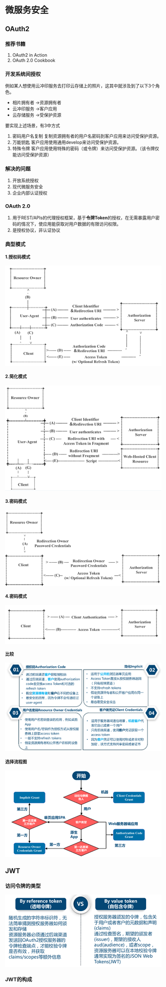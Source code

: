 # 微服务安全
## OAuth2
### 推荐书籍
1. OAuth2 in Action
2. OAuth 2.0 Cookbook

### 开发系统间授权
例如某人想使用云冲印服务去打印云存储上的照片，这其中就涉及到了以下3个角色。

* 相片拥有者  ->资源拥有者
* 云冲印服务  ->客户应用
* 云存储服务  ->受保护资源

要实现上述场景，有3中方式
1. 密码用户名复制
    复制资源拥有者的用户名密码到客户应用来访问受保护资源。
2. 万能钥匙
    客户应用使用通用develop来访问受保护资源。
3. 特殊令牌
    客户应用使用特殊的密码（或令牌）来访问受保护资源。（该令牌仅能访问受保护资源）

### 解决的问题

1. 开放系统授权 
2. 现代微服务安全 
3. 企业内部认证授权

### OAuth 2.0
1. 用于REST/APIs的代理授权框架，基于**令牌Token**的授权，在无需暴露用户密码的情况下，使应用能获取对用户数据的有限访问权限。
2. 是授权协议，非认证协议

### 典型模式
#### 1.授权码模式
![title](https://raw.githubusercontent.com/pallcard/noteImg/master/noteImg/2020/03/08/Popo%E6%88%AA%E5%9B%BE202038174040-1583660488594.png?token=AHBYBJ535P4PDSB4NVVQDZ26MS7AO)

#### 2.简化模式
![title](https://raw.githubusercontent.com/pallcard/noteImg/master/noteImg/2020/03/08/Popo%E6%88%AA%E5%9B%BE20203817427-1583661477314.png?token=AHBYBJ2ISIOH3POIUELN33S6MTA6I)

#### 3.密码模式
![title](https://raw.githubusercontent.com/pallcard/noteImg/master/noteImg/2020/03/08/Popo%E6%88%AA%E5%9B%BE20203819943-1583665797793.png?token=AHBYBJY7APVZDUFIOOLPSIC6MTJMI)


#### 4.密码模式
![title](https://raw.githubusercontent.com/pallcard/noteImg/master/noteImg/2020/03/08/Popo%E6%88%AA%E5%9B%BE202038191032-1583665842594.png?token=AHBYBJ45GRZKXXS7RTRRHTC6MTJPA)

#### 比较
![title](https://raw.githubusercontent.com/pallcard/noteImg/master/noteImg/2020/03/08/Popo%E6%88%AA%E5%9B%BE202038193656-1583667478258.png?token=AHBYBJ2W5HNUSSV26NH7G2K6MTMVM)

#### 选择流程图
![title](https://raw.githubusercontent.com/pallcard/noteImg/master/noteImg/2020/03/08/Popo%E6%88%AA%E5%9B%BE202038194149-1583667745083.png?token=AHBYBJZASUSLS6PGNP74QRK6MTNGA)

## JWT
### 访问令牌的类型
![title](https://raw.githubusercontent.com/pallcard/noteImg/master/noteImg/2020/03/08/Popo%E6%88%AA%E5%9B%BE202038194416-1583667863648.png?token=AHBYBJ6IXM23EGULT5F4FV26MTNNO)

### JWT的构成
